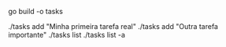 go build -o tasks

./tasks add "Minha primeira tarefa real"
./tasks add "Outra tarefa importante"
./tasks list
./tasks list -a